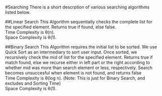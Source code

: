 #Searching
There is a short descrption of various searching algorithms listed below.

##Linear Search
This Algorithm sequentially checks the complete list for the specified element. Returns true if found, else false.<br>
Time Complexity is &theta;(n).<br>
Space Complexity is &theta;(1).

##Binary Search
This Algorithm requires the initial list to be sorted. We use Quick Sort as an intermediary to sort user input. Once sorted, we recursively check the mid of list for the specified element. Returns true if match found, else we recurse either in left part or the right according to whether mid was more than search element or less, respectively. Search becomes unsuccesful when element is not found, and returns false<br>
Time Complexity is &theta;(log n). (Note: This is just for Binary Search, and excludes and Sorting Time)<br>
Space Complexity is &theta;(1).